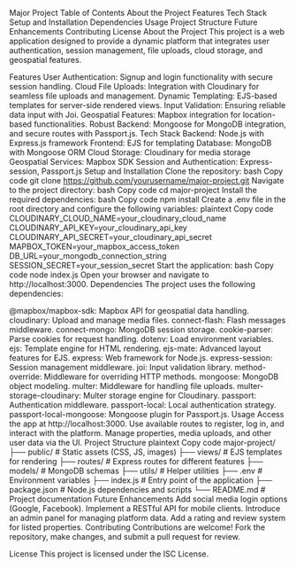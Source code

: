 Major Project
Table of Contents
About the Project
Features
Tech Stack
Setup and Installation
Dependencies
Usage
Project Structure
Future Enhancements
Contributing
License
About the Project
This project is a web application designed to provide a dynamic platform that integrates user authentication, session management, file uploads, cloud storage, and geospatial features.

Features
User Authentication: Signup and login functionality with secure session handling.
Cloud File Uploads: Integration with Cloudinary for seamless file uploads and management.
Dynamic Templating: EJS-based templates for server-side rendered views.
Input Validation: Ensuring reliable data input with Joi.
Geospatial Features: Mapbox integration for location-based functionalities.
Robust Backend: Mongoose for MongoDB integration, and secure routes with Passport.js.
Tech Stack
Backend: Node.js with Express.js framework
Frontend: EJS for templating
Database: MongoDB with Mongoose ORM
Cloud Storage: Cloudinary for media storage
Geospatial Services: Mapbox SDK
Session and Authentication: Express-session, Passport.js
Setup and Installation
Clone the repository:
bash
Copy code
git clone https://github.com/yourusername/major-project.git
Navigate to the project directory:
bash
Copy code
cd major-project
Install the required dependencies:
bash
Copy code
npm install
Create a .env file in the root directory and configure the following variables:
plaintext
Copy code
CLOUDINARY_CLOUD_NAME=your_cloudinary_cloud_name
CLOUDINARY_API_KEY=your_cloudinary_api_key
CLOUDINARY_API_SECRET=your_cloudinary_api_secret
MAPBOX_TOKEN=your_mapbox_access_token
DB_URL=your_mongodb_connection_string
SESSION_SECRET=your_session_secret
Start the application:
bash
Copy code
node index.js
Open your browser and navigate to http://localhost:3000.
Dependencies
The project uses the following dependencies:

@mapbox/mapbox-sdk: Mapbox API for geospatial data handling.
cloudinary: Upload and manage media files.
connect-flash: Flash messages middleware.
connect-mongo: MongoDB session storage.
cookie-parser: Parse cookies for request handling.
dotenv: Load environment variables.
ejs: Template engine for HTML rendering.
ejs-mate: Advanced layout features for EJS.
express: Web framework for Node.js.
express-session: Session management middleware.
joi: Input validation library.
method-override: Middleware for overriding HTTP methods.
mongoose: MongoDB object modeling.
multer: Middleware for handling file uploads.
multer-storage-cloudinary: Multer storage engine for Cloudinary.
passport: Authentication middleware.
passport-local: Local authentication strategy.
passport-local-mongoose: Mongoose plugin for Passport.js.
Usage
Access the app at http://localhost:3000.
Use available routes to register, log in, and interact with the platform.
Manage properties, media uploads, and other user data via the UI.
Project Structure
plaintext
Copy code
major-project/
├── public/                 # Static assets (CSS, JS, images)
├── views/                  # EJS templates for rendering
├── routes/                 # Express routes for different features
├── models/                 # MongoDB schemas
├── utils/                  # Helper utilities
├── .env                    # Environment variables
├── index.js                # Entry point of the application
├── package.json            # Node.js dependencies and scripts
└── README.md               # Project documentation
Future Enhancements
Add social media login options (Google, Facebook).
Implement a RESTful API for mobile clients.
Introduce an admin panel for managing platform data.
Add a rating and review system for listed properties.
Contributing
Contributions are welcome! Fork the repository, make changes, and submit a pull request for review.

License
This project is licensed under the ISC License.

